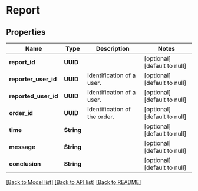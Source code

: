 # Report
## Properties

| Name | Type | Description | Notes |
|------------ | ------------- | ------------- | -------------|
| **report\_id** | **UUID** |  | [optional] [default to null] |
| **reporter\_user\_id** | **UUID** | Identification of a user. | [optional] [default to null] |
| **reported\_user\_id** | **UUID** | Identification of a user. | [optional] [default to null] |
| **order\_id** | **UUID** | Identification of the order. | [optional] [default to null] |
| **time** | **String** |  | [optional] [default to null] |
| **message** | **String** |  | [optional] [default to null] |
| **conclusion** | **String** |  | [optional] [default to null] |

[[Back to Model list]](../README.md#documentation-for-models) [[Back to API list]](../README.md#documentation-for-api-endpoints) [[Back to README]](../README.md)

